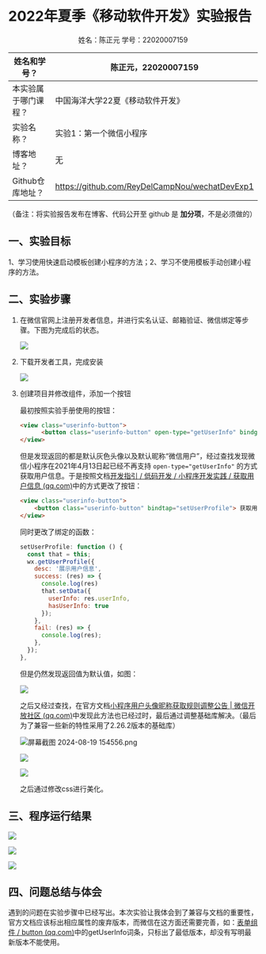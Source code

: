 # 2022年夏季《移动软件开发》实验报告

<center>姓名：陈正元  学号：22020007159</center>

| 姓名和学号？      | 陈正元，22020007159                                |
| ----------- | ---------------------------------------------- |
| 本实验属于哪门课程？  | 中国海洋大学22夏《移动软件开发》                              |
| 实验名称？       | 实验1：第一个微信小程序                                   |
| 博客地址？       | 无                                              |
| Github仓库地址？ | https://github.com/ReyDelCampNou/wechatDevExp1 |

（备注：将实验报告发布在博客、代码公开至 github 是 **加分项**，不是必须做的）

## **一、实验目标**

1、学习使用快速启动模板创建小程序的方法；2、学习不使用模板手动创建小程序的方法。

## 二、实验步骤

1. 在微信官网上注册开发者信息，并进行实名认证、邮箱验证、微信绑定等步骤。下图为完成后的状态。
   
   ![](C:\Users\chen\AppData\Roaming\marktext\images\2024-08-19-16-13-14-image.png)

2. 下载开发者工具，完成安装
   
   ![](C:\Users\chen\AppData\Roaming\marktext\images\2024-08-19-16-21-54-image.png)

3. 创建项目并修改组件，添加一个按钮
   
   最初按照实验手册使用的按钮：
   
   ```html
   <view class="userinfo-button">
         <button class="userinfo-button" open-type="getUserInfo" bindgetuserinfo="setUserProfile"> 获取用户信息 </button>
   </view>
   ```
   
   但是发现返回的都是默认灰色头像以及默认昵称“微信用户”，经过查找发现微信小程序在2021年4月13日起已经不再支持 `open-type="getUserInfo"` 的方式获取用户信息。于是按照文档[开发指引 / 低码开发 / 小程序开发实践 / 获取用户信息 (qq.com)](https://developers.weixin.qq.com/miniprogram/dev/wxcloud/guide/practice/getuserinfo.html#%E6%AD%A5%E9%AA%A42%EF%BC%9A%E5%88%9B%E5%BB%BA%E7%94%A8%E6%88%B7%E4%BF%A1%E6%81%AF%E8%8E%B7%E5%8F%96%E6%96%B9%E6%B3%95)中的方式更改了按钮：
   
   ```html
   <view class="userinfo-button">
       <button class="userinfo-button" bindtap="setUserProfile"> 获取用户信息 </button>
   </view>
   ```
   
   同时更改了绑定的函数：
   
   ```javascript
   setUserProfile: function () {
     const that = this;
     wx.getUserProfile({
       desc: '展示用户信息',
       success: (res) => {
         console.log(res)
         that.setData({
           userInfo: res.userInfo,
           hasUserInfo: true
         });
       },
       fail: (res) => {
         console.log(res);
       },
     });
   },
   ```
   
   但是仍然发现返回值为默认值，如图：
   
   ![](C:\Users\chen\AppData\Roaming\marktext\images\2024-08-19-16-35-35-image.png)
   
   之后又经过查找，在官方文档[小程序用户头像昵称获取规则调整公告 | 微信开放社区 (qq.com)](https://developers.weixin.qq.com/community/develop/doc/00022c683e8a80b29bed2142b56c01)中发现此方法也已经过时，最后通过调整基础库解决。（最后为了兼容一些新的特性采用了2.26.2版本的基础库）
   
   ![屏幕截图 2024-08-19 154556.png](C:\Users\chen\Pictures\Screenshots\屏幕截图%202024-08-19%20154556.png)
   
   ![](C:\Users\chen\AppData\Roaming\marktext\images\2024-08-19-16-41-38-image.png)
   
   ![](C:\Users\chen\AppData\Roaming\marktext\images\2024-08-19-16-41-56-image.png)
   
   之后通过修改css进行美化。

## 三、程序运行结果

![](C:\Users\chen\AppData\Roaming\marktext\images\2024-08-19-16-54-49-image.png)

![](C:\Users\chen\AppData\Roaming\marktext\images\2024-08-19-16-55-08-image.png)

![](C:\Users\chen\AppData\Roaming\marktext\images\2024-08-19-16-55-26-image.png)

## 四、问题总结与体会

遇到的问题在实验步骤中已经写出。本次实验让我体会到了兼容与文档的重要性，官方文档应该标出相应属性的废弃版本，而微信在这方面还需要完善，如：[表单组件 / button (qq.com)](https://developers.weixin.qq.com/miniprogram/dev/component/button.html)中的getUserInfo词条，只标出了最低版本，却没有写明最新版本不能使用。